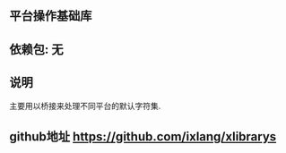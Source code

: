 ## 平台操作基础库

## 依赖包: 无

## 说明

主要用以桥接来处理不同平台的默认字符集.

## github地址 https://github.com/ixlang/xlibrarys
